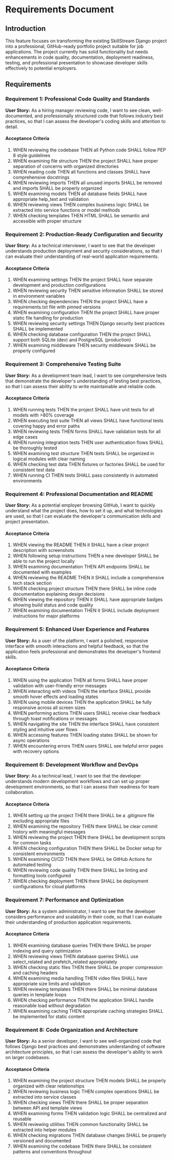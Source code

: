 # Requirements Document

## Introduction

This feature focuses on transforming the existing SkillStream Django project into a professional, GitHub-ready portfolio project suitable for job applications. The project currently has solid functionality but needs enhancements in code quality, documentation, deployment readiness, testing, and professional presentation to showcase developer skills effectively to potential employers.

## Requirements

### Requirement 1: Professional Code Quality and Standards

**User Story:** As a hiring manager reviewing code, I want to see clean, well-documented, and professionally structured code that follows industry best practices, so that I can assess the developer's coding skills and attention to detail.

#### Acceptance Criteria

1. WHEN reviewing the codebase THEN all Python code SHALL follow PEP 8 style guidelines
2. WHEN examining file structure THEN the project SHALL have proper separation of concerns with organized directories
3. WHEN reading code THEN all functions and classes SHALL have comprehensive docstrings
4. WHEN reviewing imports THEN all unused imports SHALL be removed and imports SHALL be properly organized
5. WHEN examining models THEN all database fields SHALL have appropriate help_text and validation
6. WHEN reviewing views THEN complex business logic SHALL be extracted into service functions or model methods
7. WHEN checking templates THEN HTML SHALL be semantic and accessible with proper structure

### Requirement 2: Production-Ready Configuration and Security

**User Story:** As a technical interviewer, I want to see that the developer understands production deployment and security considerations, so that I can evaluate their understanding of real-world application requirements.

#### Acceptance Criteria

1. WHEN examining settings THEN the project SHALL have separate development and production configurations
2. WHEN reviewing security THEN sensitive information SHALL be stored in environment variables
3. WHEN checking dependencies THEN the project SHALL have a requirements.txt file with pinned versions
4. WHEN examining configuration THEN the project SHALL have proper static file handling for production
5. WHEN reviewing security settings THEN Django security best practices SHALL be implemented
6. WHEN checking database configuration THEN the project SHALL support both SQLite (dev) and PostgreSQL (production)
7. WHEN examining middleware THEN security middleware SHALL be properly configured

### Requirement 3: Comprehensive Testing Suite

**User Story:** As a development team lead, I want to see comprehensive tests that demonstrate the developer's understanding of testing best practices, so that I can assess their ability to write maintainable and reliable code.

#### Acceptance Criteria

1. WHEN running tests THEN the project SHALL have unit tests for all models with >80% coverage
2. WHEN executing test suite THEN all views SHALL have functional tests covering happy and error paths
3. WHEN reviewing tests THEN forms SHALL have validation tests for all edge cases
4. WHEN running integration tests THEN user authentication flows SHALL be thoroughly tested
5. WHEN examining test structure THEN tests SHALL be organized in logical modules with clear naming
6. WHEN checking test data THEN fixtures or factories SHALL be used for consistent test data
7. WHEN running CI THEN tests SHALL pass consistently in automated environments

### Requirement 4: Professional Documentation and README

**User Story:** As a potential employer browsing GitHub, I want to quickly understand what the project does, how to set it up, and what technologies are used, so that I can evaluate the developer's communication skills and project presentation.

#### Acceptance Criteria

1. WHEN viewing the README THEN it SHALL have a clear project description with screenshots
2. WHEN following setup instructions THEN a new developer SHALL be able to run the project locally
3. WHEN examining documentation THEN API endpoints SHALL be documented with examples
4. WHEN reviewing the README THEN it SHALL include a comprehensive tech stack section
5. WHEN checking project structure THEN there SHALL be inline code documentation explaining design decisions
6. WHEN viewing the repository THEN it SHALL have appropriate badges showing build status and code quality
7. WHEN examining documentation THEN it SHALL include deployment instructions for major platforms

### Requirement 5: Enhanced User Experience and Features

**User Story:** As a user of the platform, I want a polished, responsive interface with smooth interactions and helpful feedback, so that the application feels professional and demonstrates the developer's frontend skills.

#### Acceptance Criteria

1. WHEN using the application THEN all forms SHALL have proper validation with user-friendly error messages
2. WHEN interacting with videos THEN the interface SHALL provide smooth hover effects and loading states
3. WHEN using mobile devices THEN the application SHALL be fully responsive across all screen sizes
4. WHEN performing actions THEN users SHALL receive clear feedback through toast notifications or messages
5. WHEN navigating the site THEN the interface SHALL have consistent styling and intuitive user flows
6. WHEN accessing features THEN loading states SHALL be shown for async operations
7. WHEN encountering errors THEN users SHALL see helpful error pages with recovery options

### Requirement 6: Development Workflow and DevOps

**User Story:** As a technical lead, I want to see that the developer understands modern development workflows and can set up proper development environments, so that I can assess their readiness for team collaboration.

#### Acceptance Criteria

1. WHEN setting up the project THEN there SHALL be a .gitignore file excluding appropriate files
2. WHEN examining the repository THEN there SHALL be clear commit history with meaningful messages
3. WHEN reviewing the project THEN there SHALL be development scripts for common tasks
4. WHEN checking configuration THEN there SHALL be Docker setup for consistent environments
5. WHEN examining CI/CD THEN there SHALL be GitHub Actions for automated testing
6. WHEN reviewing code quality THEN there SHALL be linting and formatting tools configured
7. WHEN checking deployment THEN there SHALL be deployment configurations for cloud platforms

### Requirement 7: Performance and Optimization

**User Story:** As a system administrator, I want to see that the developer considers performance and scalability in their code, so that I can evaluate their understanding of production application requirements.

#### Acceptance Criteria

1. WHEN examining database queries THEN there SHALL be proper indexing and query optimization
2. WHEN reviewing views THEN database queries SHALL use select_related and prefetch_related appropriately
3. WHEN checking static files THEN there SHALL be proper compression and caching headers
4. WHEN examining media handling THEN video files SHALL have appropriate size limits and validation
5. WHEN reviewing templates THEN there SHALL be minimal database queries in template loops
6. WHEN checking performance THEN the application SHALL handle reasonable load without degradation
7. WHEN examining caching THEN appropriate caching strategies SHALL be implemented for static content

### Requirement 8: Code Organization and Architecture

**User Story:** As a senior developer, I want to see well-organized code that follows Django best practices and demonstrates understanding of software architecture principles, so that I can assess the developer's ability to work on larger codebases.

#### Acceptance Criteria

1. WHEN examining the project structure THEN models SHALL be properly organized with clear relationships
2. WHEN reviewing business logic THEN complex operations SHALL be extracted into service classes
3. WHEN checking views THEN there SHALL be proper separation between API and template views
4. WHEN examining forms THEN validation logic SHALL be centralized and reusable
5. WHEN reviewing utilities THEN common functionality SHALL be extracted into helper modules
6. WHEN checking migrations THEN database changes SHALL be properly versioned and documented
7. WHEN examining the codebase THEN there SHALL be consistent patterns and conventions throughout